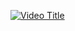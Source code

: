 [![Video Title](https://img.youtube.com/vi/VIDEO_ID/0.jpg)](https://vimeo.com/manage/videos/874039753/privacy)
